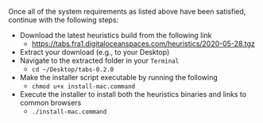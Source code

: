 Once all of the system requirements as listed above have been satisfied, continue with the following steps:

- Download the latest heuristics build from the following link
  - <https://tabs.fra1.digitaloceanspaces.com/heuristics/2020-05-28.tgz>
- Extract your download (e.g., to your Desktop)
- Navigate to the extracted folder in your `Terminal`
  - `cd ~/Desktop/tabs-0.2.0`
- Make the installer script executable by running the following
  - `chmod u+x install-mac.command`
- Execute the installer to install both the heuristics binaries and links to common browsers
  - `./install-mac.command`

